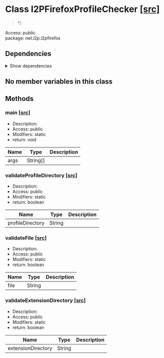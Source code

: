 # Class I2PFirefoxProfileChecker [[src]](src/java/net/i2p/i2pfirefox/I2PFirefoxProfileChecker.java)  

 > */  

Access: public  
package: net.i2p.i2pfirefox  

## Dependencies

<details>  
  <summary>  
    Show dependencies  
  </summary>  
  <ul>  
<li>java.io.File</li>
  </ul>  
</details>  

## No member variables in this class

## Methods

### main [[src]](src/java/net/i2p/i2pfirefox/I2PFirefoxProfileChecker.java#L22)

+ Description:   
+ Access: public  
+ Modifiers: static 
+ return: void  

| Name | Type | Description |  
| ----- | ----- | ----- |  
| args | String[] |  |  


### validateProfileDirectory [[src]](src/java/net/i2p/i2pfirefox/I2PFirefoxProfileChecker.java#L36)

+ Description:   
+ Access: public  
+ Modifiers: static 
+ return: boolean  

| Name | Type | Description |  
| ----- | ----- | ----- |  
| profileDirectory | String |  |  


### validateFile [[src]](src/java/net/i2p/i2pfirefox/I2PFirefoxProfileChecker.java#L68)

+ Description:   
+ Access: public  
+ Modifiers: static 
+ return: boolean  

| Name | Type | Description |  
| ----- | ----- | ----- |  
| file | String |  |  


### validateExtensionDirectory [[src]](src/java/net/i2p/i2pfirefox/I2PFirefoxProfileChecker.java#L88)

+ Description:   
+ Access: public  
+ Modifiers: static 
+ return: boolean  

| Name | Type | Description |  
| ----- | ----- | ----- |  
| extensionDirectory | String |  |  


